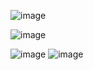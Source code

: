 ![image](https://github.com/user-attachments/assets/4d2b9fa5-6040-4c96-9197-72c80acbc6ba)


![image](https://github.com/user-attachments/assets/2fe316ce-998e-4f49-8c13-2d5984bd10a3)

![image](https://github.com/user-attachments/assets/35e4f63d-edf7-4daa-b110-a1ee89796717)
![image](https://github.com/user-attachments/assets/84171cfd-bd4b-4d16-a061-4f3a4f42b5db)
